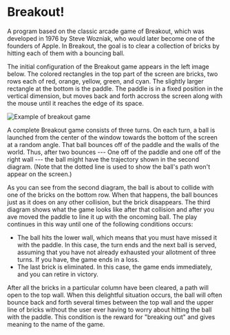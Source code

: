 Breakout!
==========================

A program based on the classic arcade game of Breakout, which
was developed in 1976 by Steve Wozniak, who would later become one of the founders 
of Apple. In Breakout, the goal is to clear a collection of bricks by hitting each of them with 
a bouncing ball.

The initial configuration of the Breakout game appears in the left image below. The colored 
rectangles in the top part of the screen are bricks, two rows each of red, orange, yellow, green, and cyan. 
The slightly larger rectangle at the bottom is the paddle. The paddle is in a fixed position in the vertical 
dimension, but moves back and forth accross the screen along with the mouse until it 
reaches the edge of its space.

![Example of breakout game](./diagram.png)

A complete Breakout game consists of three turns. On each turn, a ball is launched from the center 
of the window towards the bottom of the screen at a random angle. That ball bounces off of the paddle and the walls 
of the world. Thus, after two bounces --- One off of the paddle and one off of the right wall --- the ball 
might have the trajectory shown in the second diagram. (Note that the dotted line is used to show the 
ball's path won't appear on the screen.)

As you can see from the second diagram, the ball is about to collide with one of the bricks on the bottom row. When that happens, the ball 
bounces just as it does on any other collision, but the brick disappears. The third diagram shows what the game 
looks like after that collision and after you ave moved the paddle to line it up with the 
oncoming ball. The play continues in this way until one of the following conditions occurs:

- The ball hits the lower wall, which means that you must have missed it with the paddle. In this case, 
the turn ends and the next ball is served, assuming that you have not already exhausted your allotment of
three turns. If you have, the game ends in a loss.
- The last brick is eliminated. In this case, the game ends immediately, and you can retire in victory.

After all the bricks in a particular column have been cleared, a path will open to the top wall. When this 
delightful situation occurs, the ball will often bounce back and forth several times between the top wall and the upper 
line of bricks without the user ever having to worry about hitting the ball with the paddle. This condition is the 
reward for "breaking out" and gives meaning to the name of the game.
